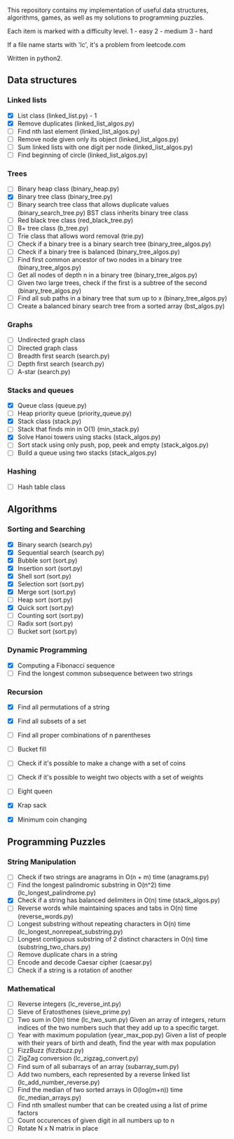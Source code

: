 This repository contains my implementation of useful data structures, algorithms, 
games, as well as my solutions to programming puzzles. 

Each item is marked with a difficulty level.
1 - easy
2 - medium
3 - hard

If a file name starts with 'lc', it's a problem from leetcode.com

Written in python2.

Data structures
---------------

### Linked lists

- [x] List class (linked_list.py) - 1
- [x] Remove duplicates (linked_list_algos.py)
- [ ] Find nth last element (linked_list_algos.py)
- [ ] Remove node given only its object (linked_list_algos.py)
- [ ] Sum linked lists with one digit per node (linked_list_algos.py)
- [ ] Find beginning of circle (linked_list_algos.py)

### Trees

- [ ] Binary heap class (binary_heap.py) 
- [x] Binary tree class (binary_tree.py) 
- [ ] Binary search tree class that allows duplicate values (binary_search_tree.py) 
	  BST class inherits binary tree class
- [ ] Red black tree class (red_black_tree.py)
- [ ] B+ tree class (b_tree.py) 
- [ ] Trie class that allows word removal (trie.py) 
- [ ] Check if a binary tree is a binary search tree (binary_tree_algos.py) 
- [ ] Check if a binary tree is balanced (binary_tree_algos.py)
- [ ] Find first common ancestor of two nodes in a binary tree (binary_tree_algos.py)
- [ ] Get all nodes of depth n in a binary tree (binary_tree_algos.py)
- [ ] Given two large trees, check if the first is a subtree of the second (binary_tree_algos.py)
- [ ] Find all sub paths in a binary tree that sum up to x (binary_tree_algos.py)
- [ ] Create a balanced binary search tree from a sorted array (bst_algos.py)

### Graphs

- [ ] Undirected graph class
- [ ] Directed graph class
- [ ] Breadth first search (search.py)
- [ ] Depth first search (search.py)
- [ ] A-star (search.py)

### Stacks and queues

- [x] Queue class (queue.py)
- [ ] Heap priority queue (priority_queue.py)
- [x] Stack class (stack.py)
- [ ] Stack that finds min in O(1) (min_stack.py)
- [x] Solve Hanoi towers using stacks (stack_algos.py)
- [ ] Sort stack using only push, pop, peek and empty (stack_algos.py)
- [ ] Build a queue using two stacks (stack_algos.py)

### Hashing
- [ ] Hash table class

Algorithms
----------

### Sorting and Searching
- [x] Binary search (search.py)
- [x] Sequential search (search.py)
- [x] Bubble sort (sort.py)
- [x] Insertion sort (sort.py)
- [x] Shell sort (sort.py)
- [x] Selection sort (sort.py) 
- [x] Merge sort (sort.py) 
- [ ] Heap sort (sort.py) 
- [x] Quick sort (sort.py) 
- [ ] Counting sort (sort.py) 
- [ ] Radix sort (sort.py)
- [ ] Bucket sort (sort.py)

### Dynamic Programming
- [x] Computing a Fibonacci sequence
- [ ] Find the longest common subsequence between two strings

### Recursion

- [x] Find all permutations of a string
- [x] Find all subsets of a set
- [ ] Find all proper combinations of n parentheses
- [ ] Bucket fill
- [ ] Check if it's possible to make a change with a set of coins
- [ ] Check if it's possible to weight two objects with a set of weights
- [ ] Eight queen
- [x] Krap sack
- [x] Minimum coin changing


Programming Puzzles
-------------------

### String Manipulation

- [ ] Check if two strings are anagrams in O(n + m) time (anagrams.py) 
- [ ] Find the longest palindromic substring in O(n^2) time (lc_longest_palindrome.py)
- [x] Check if a string has balanced delimiters in O(n) time (stack_algos.py)
- [ ] Reverse words while maintaining spaces and tabs in O(n) time (reverse_words.py)
- [ ] Longest substring without repeating characters in O(n) time (lc_longest_nonrepeat_substring.py) 
- [ ] Longest contiguous substring of 2 distinct characters in O(n) time (substring_two_chars.py)
- [ ] Remove duplicate chars in a string
- [ ] Encode and decode Caesar cipher (caesar.py)
- [ ] Check if a string is a rotation of another

### Mathematical

- [ ] Reverse integers (lc_reverse_int.py)
- [ ] Sieve of Eratosthenes (sieve_prime.py)
- [ ] Two sum in O(n) time (lc_two_sum.py)
	  Given an array of integers, return indices of the two numbers 
	  such that they add up to a specific target.
- [ ] Year with maximum population (year_max_pop.py)
	  Given a list of people with their years of birth and death, 
	  find the year with max population
- [ ] FizzBuzz (fizzbuzz.py)
- [ ] ZigZag conversion (lc_zigzag_convert.py)
- [ ] Find sum of all subarrays of an array (subarray_sum.py)
- [ ] Add two numbers, each represented by a reverse linked list (lc_add_number_reverse.py)
- [ ] Find the median of two sorted arrays in O(log(m+n)) time (lc_median_arrays.py)
- [ ] Find nth smallest number that can be created using a list of prime factors
- [ ] Count occurences of given digit in all numbers up to n
- [ ] Rotate N x N matrix in place

